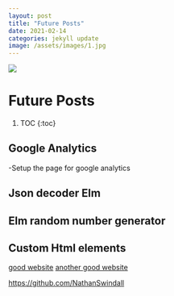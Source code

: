 ```yaml
---
layout: post 
title: "Future Posts"
date: 2021-02-14
categories: jekyll update 
image: /assets/images/1.jpg
---
```


![]({{page.image}})
# Future Posts 

1. TOC
{:toc}

## Google Analytics 
  -Setup the page for google analytics
  
## Json decoder Elm
## Elm random number generator
## Custom Html elements

[good website](https://www.digitalocean.com/community/tutorials/web-components-your-first-custom-element)
[another good website](https://css-tricks.com/creating-a-custom-element-from-scratch/)

https://github.com/NathanSwindall
